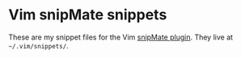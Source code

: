 # Vim snipMate snippets

These are my snippet files for the Vim [snipMate 
plugin](http://www.vim.org/scripts/script.php?script_id=2540). They live at 
`~/.vim/snippets/`.
